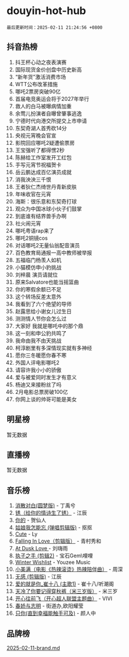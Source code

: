 # douyin-hot-hub

`最后更新时间：2025-02-11 21:24:56 +0800`

## 抖音热榜

1. 抖王杯心动之夜表演赛
1. 国际现货金价创盘中历史新高
1. “新年货”激活消费市场
1. WTT公布改革措施
1. 哪吒2票房突破90亿
1. 首届电竞奥运会将于2027年举行
1. 救人的白马被曝病情加重
1. 余莺儿扮演者自曝曾肇事逃逸
1. 宁德时代向港交所提交上市申请
1. 东契奇湖人首秀砍14分
1. 央视元宵晚会官宣
1. 影院回应哪吒2疑遭偷票房
1. 王宝强听了都得愣2秒
1. 陈赫给工作室发开工红包
1. 手写元宵节祝福贺卡
1. 岳云鹏达成百亿演员成就
1. 消我泱泱三千恨
1. 王者狄仁杰绮世丹青新皮肤
1. 年味收官在元宵
1. 海斯：很乐意和东契奇打球
1. 观众为中国冰球小伙子们鼓掌
1. 到底谁有结界兽手办啊
1. 社火闹元宵
1. 哪吒粤语rap来了
1. 哪吒2铜镜cos
1. 对话哪吒2无量仙翁配音演员
1. 百色教育局通报一高中教师被举报
1. 五福临门杨羡人如机
1. 小猫模仿申小豹挑战
1. 刘梓晨 演员请就位
1. 原来Salvatore也能当摇篮曲
1. 你的寒假余额已不足
1. 这个转场反差太意外
1. 我看到了六个绝望的导师
1. 赵露思给小谢女儿过生日
1. 测测情人节你会怎么过
1. 大家好 我就是哪吒中的那个鼎
1. 这一刻和申公豹共鸣了
1. 我命由我不由天挑战
1. 柯淳剧里有多深情现实就有多神经
1. 愿你三冬暖愿你春不寒
1. 外国人评电影哪吒2
1. 请容许我小小的骄傲
1. 爱与被爱同时发生才有意义
1. 杨迪又来接粉丝了吗
1. 2月电影总票房破100亿
1. 你网上谈的帅哥可能是美女

## 明星榜

暂无数据

## 直播榜

暂无数据

## 音乐榜

1. [消散对白(圆梦版)](https://sf5-hl-cdn-tos.douyinstatic.com/obj/tos-cn-ve-2774/og4jB5I5IizzoZVAAAzWgBMAsMDWoArfwBOiFs) - 丁禹兮
1. [锈（给你的情诗生了锈）](https://sf5-hl-cdn-tos.douyinstatic.com/obj/tos-cn-ve-2774/o8a1PBtVqIYbPEGK6e5A4egedVMdm3fCIz6bbE) - 江辰
1. [你的](https://sf5-hl-cdn-tos.douyinstatic.com/obj/tos-cn-ve-2774/oYuIeKf42jB7sEV6B2upMdpYAgfrQWj0FeRegh) - 贺仙人
1. [姑娘我怎能忘 (弹唱剪辑版)](https://sf5-hl-cdn-tos.douyinstatic.com/obj/tos-cn-ve-2774/okamwrBGEMz6illuEofAsMV4yzF5tVWbBiA5AI) - 抠抠
1. [Cute](https://sf3-cdn-tos.douyinstatic.com/obj/tos-cn-ve-2774/o4IbIzHWKAAB4wsS5qMBRiiAlEBGTpQRNfFvuo) - Ly
1. [Falling In Love（剪辑版）](https://sf5-hl-cdn-tos.douyinstatic.com/obj/tos-cn-ve-2774/o8ajpA8zzgBPahbBIO8AcKGBLJezFCRd1wfP9f) - 青村秀和
1. [ At Dusk  Love ](https://sf5-hl-cdn-tos.douyinstatic.com/obj/tos-cn-ve-2774/o8CrpCf5CaYgI4ZrtQgMQAFEfuGqNnRSDQAPBc) - 刘嗨雨
1. [执子之手 (剪辑2)](https://sf5-hl-cdn-tos.douyinstatic.com/obj/tos-cn-ve-2774/oUoZLQjCc31XzqsBnBQUNgeKtYPBcgbFDwtfcu) - 宝石Gem\哩哩
1. [Winter Wishlist](https://sf5-hl-cdn-tos.douyinstatic.com/obj/tos-cn-ve-2774/oIIgUOeamCFCVAzxN6MFRLIBlLGpUqQxeeHrLE) - Youzee Music
1. [小美满（电影《热辣滚烫》热辣陪伴曲）](https://sf5-hl-cdn-tos.douyinstatic.com/obj/tos-cn-ve-2774/o0GAn2lSgfZIDUgtevCGDQYnFg4CwnrBaxbTZL) - 周深
1. [无感 (剪辑版)](https://sf5-hl-cdn-tos.douyinstatic.com/obj/tos-cn-ve-2774/o0eIsUzJBDlQaQFC5OFlgbMEZC1TFYBftOBn6p) - 江辰
1. [爱的就是你_崔十八 (主歌1)](https://sf5-hl-cdn-tos.douyinstatic.com/obj/tos-cn-ve-2774/oI5BO5DhFZ6UTcNCnZaOCBLtZ7WIMQGfgnXf5E) - 崔十八/听潮阁
1. [天冷了你要记得穿秋裤（米三岁版）](https://sf6-cdn-tos.douyinstatic.com/obj/tos-cn-ve-2774/oQlIwVIDWiZ6BQilAorS7MA0AgCkQDvcZAdm1) - 米三岁
1. [开心往前飞（开心超人联盟主题曲）](https://sf5-hl-cdn-tos.douyinstatic.com/obj/tos-cn-ve-2774/9d8fb7c82cf1421fb93a9fe925275e0a) - VIVI
1. [春娇与志明](https://sf5-hl-cdn-tos.douyinstatic.com/obj/tos-cn-ve-2774/e530d8fceb7044b39707d7f9ff54add1) - 街道办,欧阳耀莹
1. [只你(直到幸福能触手可及)](https://sf5-hl-cdn-tos.douyinstatic.com/obj/tos-cn-ve-2774/o0lBkRDzFTeaVSUz3ZZSCBVtZ5DIMQGfgmEAuE) - 颜人中

## 品牌榜

[2025-02-11-brand.md](2025-02-11-brand.md)
